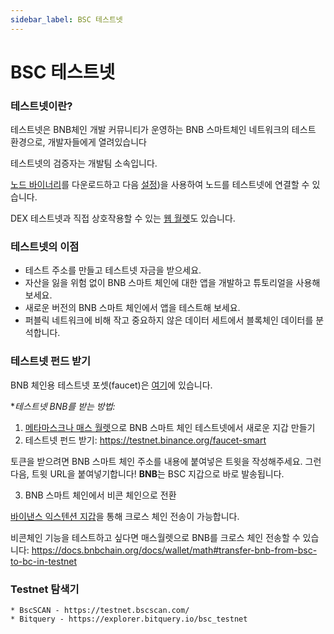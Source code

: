 ```yaml
---
sidebar_label: BSC 테스트넷
---
```


# BSC 테스트넷

### 테스트넷이란?

테스트넷은 BNB체인 개발 커뮤니티가 운영하는 BNB 스마트체인 네트워크의 테스트 환경으로, 개발자들에게 열려있습니다

테스트넷의 검증자는 개발팀 소속입니다.

[노드 바이너리](https://github.com/bnb-chain/node-binary/tree/master/fullnode/testnet/0.6.3-hotfix)를 다운로드하고 다음 [설정](https://github.com/bnb-chain/node-binary/tree/master/fullnode/testnet/0.6.3-hotfix/config))을 사용하여 노드를 테스트넷에 연결할 수 있습니다.

DEX 테스트넷과 직접 상호작용할 수 있는 [웹 월렛](https://testnet.binance.org/en/)도 있습니다.

### 테스트넷의 이점

- 테스트 주소를 만들고 테스트넷 자금을 받으세요.
- 자산을 잃을 위험 없이 BNB 스마트 체인에 대한 앱을 개발하고 튜토리얼을 사용해 보세요.
- 새로운 버전의 BNB 스마트 체인에서 앱을 테스트해 보세요.
- 퍼블릭 네트워크에 비해 작고 중요하지 않은 데이터 세트에서 블록체인 데이터를 분석합니다.

### 테스트넷 펀드 받기

<!-- 참고: 이전 바이낸스 체인 테스트넷 [Faucet](https://www.binance.com/en/dex/testnet/address)은 2020/08/11 오후 1시(UTC)에 종료됩니다. -->
BNB 체인용 테스트넷 포셋(faucet)은 [여기](https://testnet.binance.org/faucet-smart)에 있습니다.

**테스트넷 BNB를 받는 방법:*

1. [메타마스크나 매스 월렛](https://docs.bnbchain.org/docs/wallets/wallet-tutorial-overview)으로 BNB 스마트 체인 테스트넷에서 새로운 지갑 만들기
2. 테스트넷 펀드 받기: https://testnet.binance.org/faucet-smart

토큰을 받으려면 BNB 스마트 체인 주소를 내용에 붙여넣은 트윗을 작성해주세요. 그런 다음, 트윗 URL을 붙여넣기합니다!
**BNB**는 BSC 지갑으로 바로 발송됩니다.

3. BNB 스마트 체인에서 비콘 체인으로 전환

[바이낸스 익스텐션 지갑](https://docs.bnbchain.org/docs/binance#transfer-testnet-bnb-from-bsc-to-bc)을 통해 크로스 체인 전송이 가능합니다.

비콘체인 기능을 테스트하고 싶다면 매스월렛으로 BNB를 크로스 체인 전송할 수 있습니다:
https://docs.bnbchain.org/docs/wallet/math#transfer-bnb-from-bsc-to-bc-in-testnet


### Testnet 탐색기
    * BscSCAN - https://testnet.bscscan.com/
    * Bitquery - https://explorer.bitquery.io/bsc_testnet
